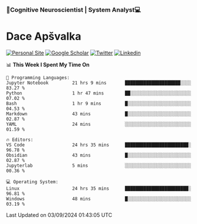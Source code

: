 ### 🧠Cognitive Neuroscientist | System Analyst💻
# Dace Apšvalka

[![Personal Site](https://img.shields.io/badge/website-teal?style=for-the-badge&logo=About.me&logoColor=white)](https://dcdace.net/)
[![Google Scholar](https://img.shields.io/badge/Scholar-yellow?style=for-the-badge&logo=googlescholar&logoColor=ffffff)](https://scholar.google.com/citations?hl=en&user=W8q0HBkAAAAJ&view_op=list_works&sortby=pubdate)
[![Twitter](https://img.shields.io/badge/Twitter-1DA1F2?logo=twitter&logoColor=white&style=for-the-badge)](https://twitter.com/dcdace)
[![Linkedin](https://img.shields.io/badge/linkedin-0077B5?logo=linkedin&logoColor=white&style=for-the-badge)](https://www.linkedin.com/in/dace-apsvalka/)

<!--
[![Dace's wakatime stats](https://github-readme-stats.vercel.app/api/wakatime?username=dcdace&theme=react&layout=compact&custom_title=Coding+past+7+days&v=2)](https://github.com/dcdace/dcdace)


[![github](https://img.shields.io/github/followers/dcdace?logo=github&style=plastic)](https://github.com/dcdace?tab=followers "GitHub followers")
[![wakatime](https://wakatime.com/badge/user/6e7556d3-b1db-4eef-a7e8-9bad735fc27e.svg?style=plastic?v=2)](https://wakatime.com/@6e7556d3-b1db-4eef-a7e8-9bad735fc27e "Total time coded since Feb 28 2022")

[![twitter](https://img.shields.io/twitter/follow/dcdace?label=followers&logo=twitter&color=%23007ec6&style=plastic)](https://twitter.com/dcdace "Twitter followers")

[![Dace's languages](https://github-readme-stats-one-nu-13.vercel.app/api/top-langs/?username=dcdace&langs_count=10&theme=nord&layout=compact)](https://github.com/anuraghazra/github-readme-stats) 
[![Dace's GitHub stats](https://github-readme-stats-one-nu-13.vercel.app/api?username=dcdace&theme=dracula&hide=prs,issues&count_private=true&show_icons=true&hide_rank=true&include_all_commits=true&hide_title=false&custom_title=GitHub+Stats)](https://github.com/anuraghazra/github-readme-stats)
-->

<!--START_SECTION:waka-->
📊 **This Week I Spent My Time On** 

```text
💬 Programming Languages: 
Jupyter Notebook         21 hrs 9 mins       █████████████████████░░░░   83.27 % 
Python                   1 hr 47 mins        ██░░░░░░░░░░░░░░░░░░░░░░░   07.02 % 
Bash                     1 hr 9 mins         █░░░░░░░░░░░░░░░░░░░░░░░░   04.53 % 
Markdown                 43 mins             █░░░░░░░░░░░░░░░░░░░░░░░░   02.87 % 
YAML                     24 mins             ░░░░░░░░░░░░░░░░░░░░░░░░░   01.59 % 

🔥 Editors: 
VS Code                  24 hrs 35 mins      ████████████████████████░   96.78 % 
Obsidian                 43 mins             █░░░░░░░░░░░░░░░░░░░░░░░░   02.87 % 
Jupyterlab               5 mins              ░░░░░░░░░░░░░░░░░░░░░░░░░   00.36 % 

💻 Operating System: 
Linux                    24 hrs 35 mins      ████████████████████████░   96.81 % 
Windows                  48 mins             █░░░░░░░░░░░░░░░░░░░░░░░░   03.19 % 
```


 Last Updated on 03/09/2024 01:43:05 UTC
<!--END_SECTION:waka-->

